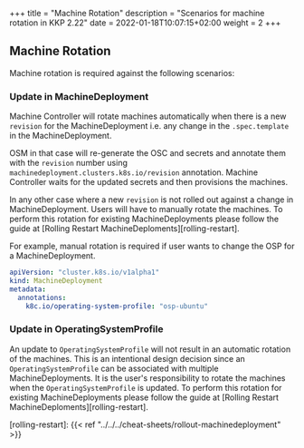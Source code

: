 +++
title = "Machine Rotation"
description = "Scenarios for machine rotation in KKP 2.22"
date = 2022-01-18T10:07:15+02:00
weight = 2
+++

## Machine Rotation

Machine rotation is required against the following scenarios:

### Update in MachineDeployment

Machine Controller will rotate machines automatically when there is a new `revision` for the MachineDeployment i.e. any change in the `.spec.template` in the MachineDeployment.

OSM in that case will re-generate the OSC and secrets and annotate them with the `revision` number using `machinedeployment.clusters.k8s.io/revision` annotation. Machine Controller waits for the updated secrets and then provisions the machines.

In any other case where a new `revision` is not rolled out against a change in MachineDeployment. Users will have to manually rotate the machines. To perform this rotation for existing MachineDeployments please follow the guide at [Rolling Restart MachineDeploments][rolling-restart].

For example, manual rotation is required if user wants to change the OSP for a MachineDeployment.

```yaml
apiVersion: "cluster.k8s.io/v1alpha1"
kind: MachineDeployment
metadata:
  annotations:
    k8c.io/operating-system-profile: "osp-ubuntu"
```

### Update in OperatingSystemProfile

An update to `OperatingSystemProfile` will not result in an automatic rotation of the machines. This is an intentional design decision since an `OperatingSystemProfile` can be associated with multiple MachineDeployments. It is the user's responsibility to rotate the machines when the `OperatingSystemProfile` is updated. To perform this rotation for existing MachineDeployments please follow the guide at [Rolling Restart MachineDeploments][rolling-restart].

[rolling-restart]: {{< ref "../../../cheat-sheets/rollout-machinedeployment" >}}
